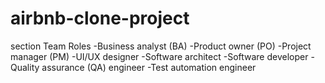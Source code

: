 # airbnb-clone-project
section Team Roles
-Business analyst (BA)
-Product owner (PO)
-Project manager (PM)
-UI/UX designer
-Software architect
-Software developer
-Quality assurance (QA) engineer
-Test automation engineer
